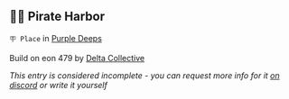 ## 🏴‍☠️ Pirate Harbor

`🪧 Place` in [Purple Deeps](<https://zeithalt.github.io/r/purple_deeps.html>)

Build on eon 479 by [Delta Collective](<https://zeithalt.github.io/r/delta_collective.html>)

_This entry is considered incomplete - you can request more info for it [on discord](<https://discord.com/channels/562910943848169472/1173922660489633802>) or write it yourself_

